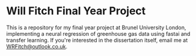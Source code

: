 # Will Fitch Final Year Project

This is a repository for my final year project at Brunel University London, implementing a neural regression of greenhouse gas data using fastai and transfer learning. If you're interested in the dissertation itself, email me at WRFitch@outlook.co.uk.
